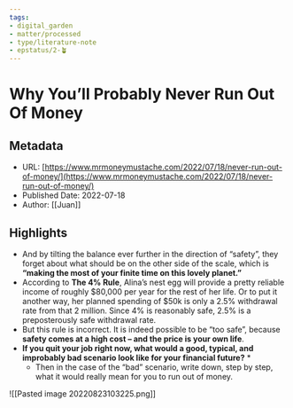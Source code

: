 ```yaml
---
tags: 
- digital_garden
- matter/processed
- type/literature-note
- epstatus/2-🪴
---
```

# Why You’ll Probably Never Run Out Of Money
## Metadata
* URL: [https://www.mrmoneymustache.com/2022/07/18/never-run-out-of-money/](https://www.mrmoneymustache.com/2022/07/18/never-run-out-of-money/)
* Published Date: 2022-07-18
* Author: [[Juan]]

## Highlights
* And by tilting the balance ever further in the direction of “safety”, they forget about what should be on the other side of the scale, which is **“making the most of your finite time on this lovely planet.”**
* According to **The 4% Rule**, Alina’s nest egg will provide a pretty reliable income of roughly $80,000 per year for the rest of her life. Or to put it another way, her planned spending of $50k is only a 2.5% withdrawal rate from that 2 million. Since 4% is reasonably safe, 2.5% is a preposterously safe withdrawal rate.
* But this rule is incorrect. It is indeed possible to be “too safe”, because **safety comes at a high cost – and the price is your own life**.
* **If you quit your job right now, what would a good, typical, and improbably bad scenario look like for your financial future?** * 
	* Then in the case of the “bad” scenario, write down, step by step, what it would really mean for you to run out of money.


![[Pasted image 20220823103225.png]]